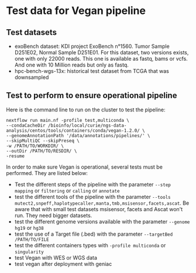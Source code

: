 # Test data for Vegan pipeline

## Test datasets
- exoBench dataset: KDI project ExoBench n°1560. Tumor Sample D251E02, Normal Sample D251E01. For this dataset, two versions exists, one with only 22000 reads. This one is available as fastq, bams or vcfs. And one with 10 Million reads but only as fastq.
- hpc-bench-wgs-13x: historical test dataset from TCGA that was downsampled

## Test to perform to ensure operational pipeline

Here is the command line to run on the cluster to test the pipeline:

```
nextflow run main.nf -profile test,multiconda \
--condaCacheDir /bioinfo/local/curie/ngs-data-analysis/centos/tools/containers/conda/vegan-1.2.0/ \
--genomeAnnotationPath '/data/annotations/pipelines/' \
--skipMultiQC --skipPreseq \
-w /PATH/TO/WORKDIR/ \
--outDir /PATH/TO/RESDIR/ \
-resume
```

In order to make sure Vegan is operational, several tests must be performed. They are listed below:
- Test the different steps of the pipeline with the parameter `--step mapping` or `filtering` or `calling` or `annotate`
- test the different tools of the pipeline with the parameter `--tools mutect2,snpeff,haplotypecaller,manta,tmb,msisensor,facets,ascat`. Be aware that with small test datasets msisensor, facets and Ascat won't run. They need bigger datasets.
- test the different genome versions available with the parameter `--genome hg19` or `hg38`
- test the use of a Target file (.bed) with the parameter `--targetBed /PATH/TO/FILE`
- test the different containers types with `-profile multiconda` or `singularity`
- test Vegan with WES or WGS data
- test vegan after deployment with geniac
